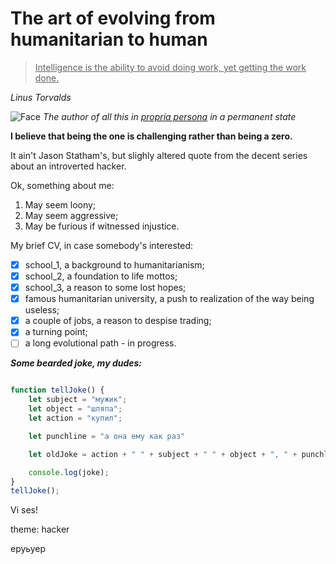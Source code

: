 # The art of evolving from humanitarian to human

> <u>Intelligence is the ability to avoid doing work, yet getting the work done.</u>
> 
_Linus Torvalds_

![Face](https://http.cat/images/102.jpg)
_The author of all this in [propria persona](https://www.merriam-webster.com/dictionary/in%20propria%20persona) in a permanent state_


**I believe that being the one is challenging rather than being a zero.**

It ain't Jason Statham's, but slighly altered quote from the decent series about an introverted hacker. 

Ok, something about me: 

1. May seem loony; 
1. May seem aggressive; 
2. May be furious if witnessed injustice. 

My brief CV, in case somebody's interested: 
- [x] school_1, a background to humanitarianism; 
- [x] school_2, a foundation to life mottos; 
- [x] school_3, a reason to some lost hopes; 
- [x] famous humanitarian university, a push to realization of the way being useless; 
- [x] a couple of jobs, a reason to despise trading; 
- [x] a turning point;
- [ ] a long evolutional path - in progress. 

***Some bearded joke, my dudes:***

```JavaScript

function tellJoke() { 
    let subject = "мужик"; 
    let object = "шляпа"; 
    let action = "купил";

    let punchline = "а она ему как раз"

    let oldJoke = action + " " + subject + " " + object + ", " + punchline + "!";

    console.log(joke);
}
tellJoke();

```

Vi ses!

theme: hacker

еруьуер
